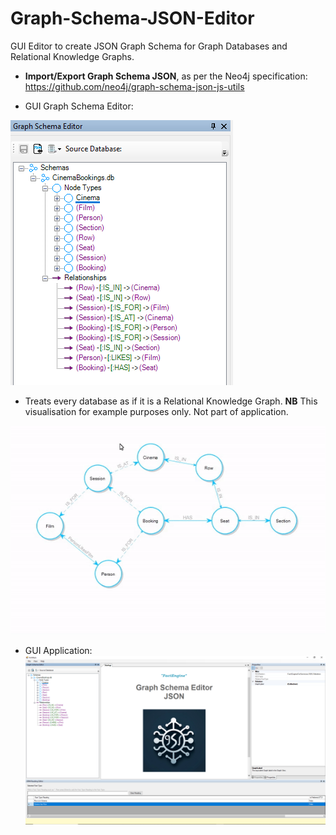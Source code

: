 # Graph-Schema-JSON-Editor
GUI Editor to create JSON Graph Schema for Graph Databases and Relational Knowledge Graphs.

- **Import/Export Graph Schema JSON**, as per the Neo4j specification: https://github.com/neo4j/graph-schema-json-js-utils

- GUI Graph Schema Editor:

![Alt text](./Images/Screenshot-GraphSchemaEditor.png)

- Treats every database as if it is a Relational Knowledge Graph.
**NB** This visualisation for example purposes only. Not part of application.

![Alt text](./Images/Morphin-PGS-ERD-CinemaBookings-Advanced.gif)

- GUI Application:
![Alt text](./Images/Screenshot-MainForm.png)
